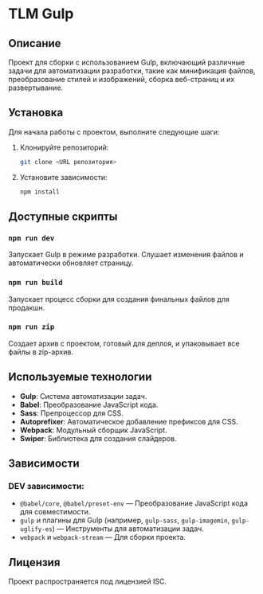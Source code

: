 # TLM Gulp

## Описание

Проект для сборки с использованием Gulp, включающий различные задачи для автоматизации разработки, такие как минификация файлов, преобразование стилей и изображений, сборка веб-страниц и их развертывание.

## Установка

Для начала работы с проектом, выполните следующие шаги:

1. Клонируйте репозиторий:

    ```bash
    git clone <URL репозитория>
    ```

2. Установите зависимости:
    ```bash
    npm install
    ```

## Доступные скрипты

### `npm run dev`

Запускает Gulp в режиме разработки. Слушает изменения файлов и автоматически обновляет страницу.

### `npm run build`

Запускает процесс сборки для создания финальных файлов для продакшн.

### `npm run zip`

Создает архив с проектом, готовый для деплоя, и упаковывает все файлы в zip-архив.

## Используемые технологии

-   **Gulp**: Система автоматизации задач.
-   **Babel**: Преобразование JavaScript кода.
-   **Sass**: Препроцессор для CSS.
-   **Autoprefixer**: Автоматическое добавление префиксов для CSS.
-   **Webpack**: Модульный сборщик JavaScript.
-   **Swiper**: Библиотека для создания слайдеров.

## Зависимости

### DEV зависимости:

-   `@babel/core`, `@babel/preset-env` — Преобразование JavaScript кода для совместимости.
-   `gulp` и плагины для Gulp (например, `gulp-sass`, `gulp-imagemin`, `gulp-uglify-es`) — Инструменты для автоматизации задач.
-   `webpack` и `webpack-stream` — Для сборки проекта.

## Лицензия

Проект распространяется под лицензией ISC.
